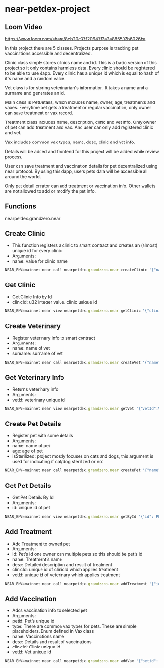 # near-petdex-project

## Loom Video
https://www.loom.com/share/8cb20c37f20647f2a2a885507b6026ba

In this project there are 5 classes. Projects purpose is tracking pet vaccinations accessible and decentralized.

Clinic class simply stores clinics name and id. This is a basic version of this project so it only contains harmless data. Every clinic should be registered to be able to use dapp. Every clinic has a unique id which is equal to hash of it's name and a random value.

Vet class is for storing veterinarian's information. It takes a name and a surname and generates an id.

Main class is PetDetails, which includes name, owner, age, treatments and vaxes. Everytime pet gets a treatment or regular vaccination, only owner can save treatment or vax record.

Treatment class includes name, description, clinic and vet info. Only owner of pet can add treatment and vax. And user can only add registered clinic and vet.

Vax includes common vax types, name, desc, clinic and vet info.

Details will be added and frontend for this project will be added while review process.

User can save treatment and vaccination details for pet decentralized using near protocol. By using this dapp, users pets data will be accessible all around the world.

Only pet detail creator can add treatment or vaccination info. Other wallets are not allowed to add or modify the pet info.

## Functions

nearpetdex.grandzero.near

## Create Clinic

- This function registers a clinic to smart contract and creates an (almost) unique id for every clinic
- Arguments:
- name: <string> value for clinic name

```jsx
NEAR_ENV=mainnet near call nearpetdex.grandzero.near createClinic '{"name":"Near Pet Clinic"}' --accountId grandzero.near
```

## Get Clinic

- Get Clinic Info by Id
- clinicId: u32 integer value, clinic unique id

```jsx
NEAR_ENV=mainnet near view nearpetdex.grandzero.near getClinic '{"clinicID":CLINIC_ID}'
```

## Create Veterinary

- Register veterinary info to smart contract
- Arguments:
- name: <string> name of vet
- surname: <string> surname of vet

```jsx
NEAR_ENV=mainnet near call nearpetdex.grandzero.near createVet '{"name":"Bayram", "surname":"Utku"}' --accountId grandzero.near
```

## Get Veterinary Info

- Returns veterinary info
- Arguments:
- vetId: <u32> veterinary unique id

```jsx
NEAR_ENV=mainnet near view nearpetdex.grandzero.near getVet '{"vetId":VET_ID}'
```

## Create Pet Details

- Register pet with some details
- Arguments:
- name: <string> name of pet
- age: <u32> age of pet
- isSterilized: <boolean> project mostly focuses on cats and dogs, this argument is used for indicating if cat/dog sterilized or not

```jsx
NEAR_ENV=mainnet near call nearpetdex.grandzero.near createPet '{"name":"Fody", "age":1, "isSterilized":true}' --accountId grandzero.near
```

## Get Pet Details

- Get Pet Details By Id
- Arguments:
- id: <u32> unique id of pet

```jsx
NEAR_ENV=mainnet near view nearpetdex.grandzero.near getById '{"id": PET_ID}'
```

## Add Treatment

- Add Treatment to owned pet
- Arguments:
- id: <u32> Pet’s id one owner can multiple pets so this should be pet’s id
- name: <string> Treatment’s name
- desc: <string> Detailed description and result of treatment
- clinicId: <u32> unique id of clinicId which applies treatment
- vetId: <u32> unique id of veterinary which applies treatment

```jsx
NEAR_ENV=mainnet near call nearpetdex.grandzero.near addTreatment '{"id":PET_ID, "name":"Regular Check", "desc":"Fody is healthy", "clinicId":CLINIC_ID, "vetId": VET_ID}' --accountId grandzero.near
```

## Add Vaccination

- Adds vaccination info to selected pet
- Arguments:
- petid: <u32> Pet’s unique id
- type: <VaxType> There are common vax types for pets. These are simple placeholders. Enum defined in Vax class
- name: <string> Vaccinations name
- desc: <string> Details and result of vaccinations
- clinicId: <u32> Clinic unique id
- vetId: <u32> Vet unique id
```jsx
NEAR_ENV=mainnet near call nearpetdex.grandzero.near addVax '{"petid": PET_ID, "type": 2, "name":"Parasite Vax", "desc": "Internal parasite vax", "clinicId": CLINIC_ID, "vetId": VET_ID}' --accountId grandzero.near
```
